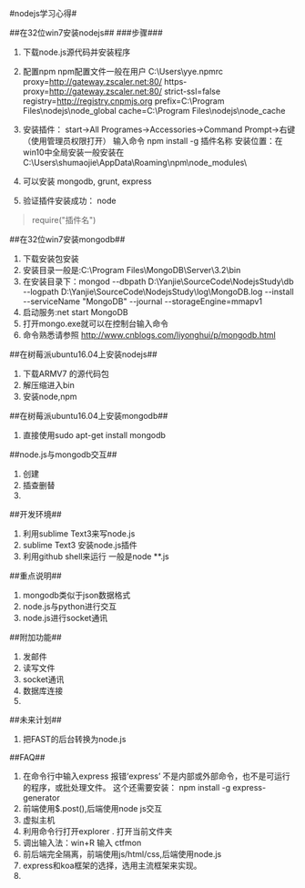 #nodejs学习心得#

##在32位win7安装nodejs##
###步骤###
1. 下载node.js源代码并安装程序
2. 配置npm npm配置文件一般在用户 C:\Users\yye\.npmrc
proxy=http://gateway.zscaler.net:80/
https-proxy=http://gateway.zscaler.net:80/
strict-ssl=false
registry=http://registry.cnpmjs.org
prefix=C:\Program Files\nodejs\node_global
cache=C:\Program Files\nodejs\node_cache

3. 安装插件： start->All Programes->Accessories->Command Prompt->右键（使用管理员权限打开）
  输入命令 npm install -g 插件名称 安装位置：在win10中全局安装一般安装在C:\Users\shumaojie\AppData\Roaming\npm\node_modules\
4. 可以安装 mongodb, grunt, express
5. 验证插件安装成功： 
node 
>require("插件名")



##在32位win7安装mongodb##
1. 下载安装包安装
2. 安装目录一般是:C:\Program Files\MongoDB\Server\3.2\bin
3. 在安装目录下：mongod --dbpath D:\Yanjie\SourceCode\NodejsStudy\db  --logpath D:\Yanjie\SourceCode\NodejsStudy\log\MongoDB.log --install --serviceName "MongoDB" --journal --storageEngine=mmapv1
4. 启动服务:net start MongoDB
5. 打开mongo.exe就可以在控制台输入命令
6. 命令熟悉请参照 http://www.cnblogs.com/liyonghui/p/mongodb.html


##在树莓派ubuntu16.04上安装nodejs##
1. 下载ARMV7 的源代码包
2.  解压缩进入bin
3.  安装node,npm

##在树莓派ubuntu16.04上安装mongodb##
1. 直接使用sudo  apt-get  install  mongodb

##node.js与mongodb交互##
1. 创建 
2. 插查删替 
3.

##开发环境##
1. 利用sublime Text3来写node.js
2. sublime Text3 安装node.js插件
3. 利用github shell来运行 一般是node **.js

##重点说明##
1. mongodb类似于json数据格式
2. node.js与python进行交互
3. node.js进行socket通讯



##附加功能##
1.  发邮件
2.  读写文件
3.  socket通讯
4.  数据库连接
5.  

##未来计划##
1. 把FAST的后台转换为node.js

##FAQ##
1. 在命令行中输入express 报错‘express’ 不是内部或外部命令，也不是可运行的程序，或批处理文件。
这个还需要安装： npm  install -g express-generator
2. 前端使用$.post(),后端使用node js交互
3. 虚拟主机
4. 利用命令行打开explorer . 打开当前文件夹
5. 调出输入法：win+R 输入 ctfmon
6. 前后端完全隔离，前端使用js/html/css,后端使用node.js
7. express和koa框架的选择，选用主流框架来实现。
8. 











